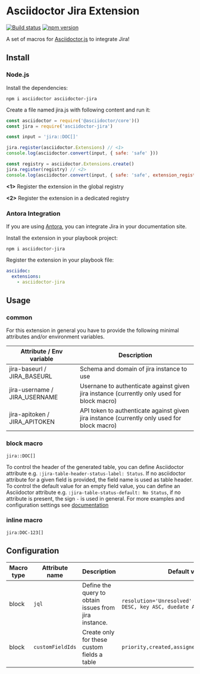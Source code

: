# Asciidoctor Jira Extension

[![Build status](https://github.com/uniqueck/asciidoctor-jira/actions/workflows/ci.yaml/badge.svg?branch=main)](https://github.com/uniqueck/asciidoctor-jira/actions/workflows/ci.yaml)
[![npm version](http://img.shields.io/npm/v/asciidoctor-jira.svg)](https://www.npmjs.com/package/asciidoctor-jira)

A set of macros for [Asciidoctor.js](https://github.com/asciidoctor/asciidoctor.js) to integrate Jira!

## Install

### Node.js

Install the dependencies:

```shell
npm i asciidoctor asciidoctor-jira
```

Create a file named jira.js with following content and run it:

```javascript
const asciidoctor = require('@asciidoctor/core')()
const jira = require('asciidoctor-jira')

const input = 'jira::DOC[]'

jira.register(asciidoctor.Extensions) // <1>
console.log(asciidoctor.convert(input, { safe: 'safe' }))

const registry = asciidoctor.Extensions.create()
jira.register(registry) // <2>
console.log(asciidoctor.convert(input, { safe: 'safe', extension_registry: registry }))
```
**<1>** Register the extension in the global registry

**<2>** Register the extension in a dedicated registry

### Antora Integration

If you are using [Antora](https://antora.org/), you can integrate Jira in your documentation site.

Install the extension in your playbook project:

```shell
npm i asciidoctor-jira
```

Register the extension in your playbook file:

```yaml
asciidoc:
  extensions:
    - asciidoctor-jira
```

## Usage

### common

For this extension in general you have to provide the following minimal attributes and/or environment variables.

| Attribute / Env variable      | Description                                                                                 |
|-------------------------------|---------------------------------------------------------------------------------------------|
| jira-baseurl / JIRA_BASEURL   | Schema and domain of jira instance to use                                                   |
| jira-username / JIRA_USERNAME | Usernane to authenticate against given jira instance  (currently only used for block macro) |
| jira-apitoken / JIRA_APITOKEN | API token to authenticate against given jira instance (currently only used for block macro) |

### block macro

```adoc
jira::DOC[]
```

To control the header of the generated table, you can define Asciidoctor attribute e.g. `:jira-table-header-status-label: Status`.
If no asciidoctor attribute for a given field is provided, the field name is used as table header.
To control the default value for an empty field value, you can define an Asciidoctor attribute e.g. `:jira-table-status-default: No Status`, if no attribute is present, the sign `-` is used in general.
For more examples and configuration settings see [documentation](https://uniqueck.github.io/asciidoctor-jira/antora-jira/blockmacro.html)

### inline macro

```adoc
jira:DOC-123[]
```

## Configuration


| Macro type | Attribute name   | Description                                           | Default value                                                          |
|------------|------------------|-------------------------------------------------------|------------------------------------------------------------------------|
| block      | `jql`            | Define the query to obtain issues from jira instance. | `resolution='Unresolved' ORDER BY priority DESC, key ASC, duedate ASC` |
| block      | `customFieldIds` | Create only for these custom fields a table           | `priority,created,assignee,issuetype,summary`                          |
